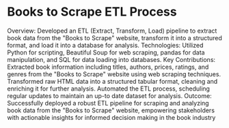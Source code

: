 # Books to Scrape ETL Process

Overview: Developed an ETL (Extract, Transform, Load) pipeline to extract
book data from the "Books to Scrape" website, transform
it into a structured format, and load it into a database for analysis.
Technologies: Utilized Python for scripting, Beautiful Soup for web scraping,
pandas for data manipulation, and SQL for data loading
into databases.
Key Contributions: Extracted book information including titles, authors, prices,
ratings, and genres from the "Books to Scrape" website using
web scraping techniques.
Transformed raw HTML data into a structured tabular format, cleaning and
enriching it for further analysis.
Automated the ETL process, scheduling regular updates to maintain an up-to date dataset for analysis.
Outcome: Successfully deployed a robust ETL pipeline for scraping and
analyzing book data from the "Books to Scrape" website,
empowering stakeholders with actionable insights for informed decision making in the book industry
